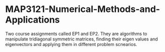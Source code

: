 # MAP3121-Numerical-Methods-and-Applications
Two course assignments called EP1 and EP2. They are algorithms to manipulate tridiagonal symmetric matrices, finding their eigen values and eigenvectors and applying them in different problem scnearios.
